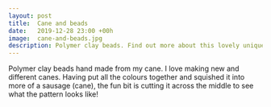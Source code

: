 ```yaml
---
layout: post
title:  Cane and beads
date:   2019-12-28 23:00 +00h
image:  cane-and-beads.jpg
description: Polymer clay beads. Find out more about this lovely unique piece...
---
```

Polymer clay beads hand made from my cane. I love making new and different canes.
Having put all the colours together and squished it into more of a sausage (cane), the fun bit is cutting it across the middle to see what the pattern looks like!
